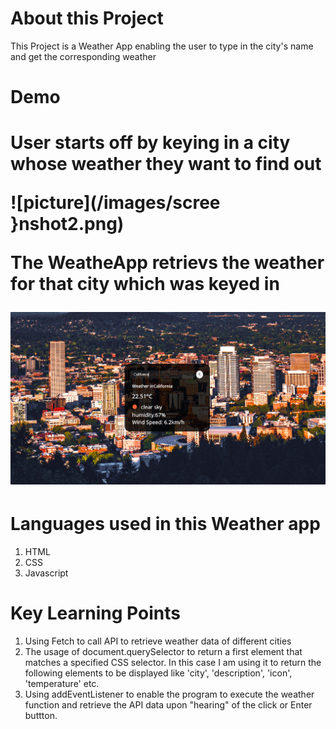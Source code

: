 <h1> About this Project </h1>

<p>This Project is a Weather App enabling the user to type in the city's name and get the corresponding weather</p>

<h1>Demo<h1>
<p>User starts off by keying in a city whose weather they want to find out</p>


![picture](/images/scree                                        
}nshot2.png)

The WeatheApp retrievs the weather for that city which was keyed in

![picture](/images/screenshot3.png)

<h1> Languages used in this Weather app </h1>

1. HTML
2. CSS
3. Javascript

<h1> Key Learning Points </h1>

1. Using Fetch to call API to retrieve weather data of different cities
2. The usage of document.querySelector to return a first element that matches a specified CSS selector. In this case I am using it to return the following elements to be displayed like 'city', 'description', 'icon', 'temperature' etc.
3. Using addEventListener to enable the program to execute the weather function and retrieve the API data upon "hearing" of the click or Enter buttton.

